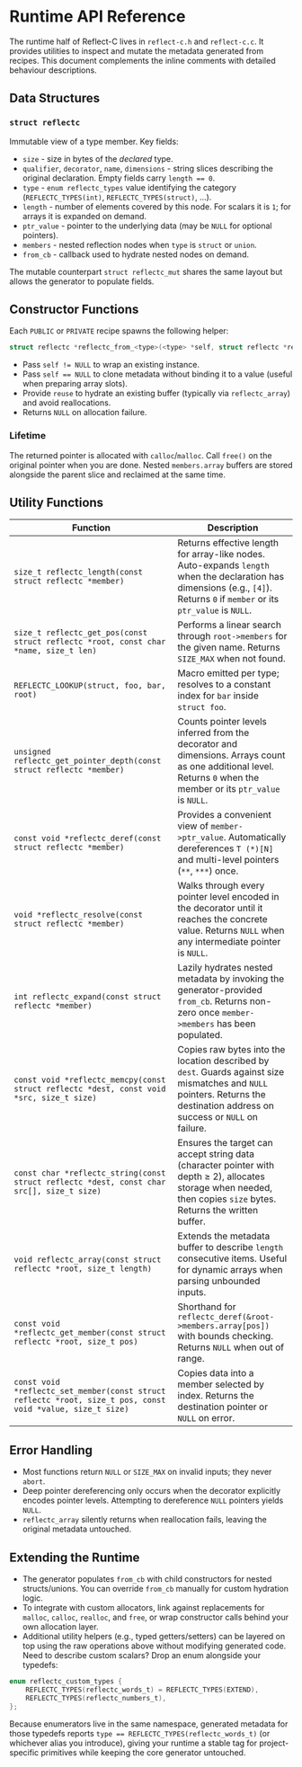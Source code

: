 # Runtime API Reference

The runtime half of Reflect-C lives in `reflect-c.h` and `reflect-c.c`. It provides utilities to inspect and mutate the metadata generated from recipes. This document complements the inline comments with detailed behaviour descriptions.

## Data Structures

### `struct reflectc`

Immutable view of a type member. Key fields:

- `size` - size in bytes of the *declared* type.
- `qualifier`, `decorator`, `name`, `dimensions` - string slices describing the original declaration. Empty fields carry `length == 0`.
- `type` - `enum reflectc_types` value identifying the category (`REFLECTC_TYPES(int)`, `REFLECTC_TYPES(struct)`, ...).
- `length` - number of elements covered by this node. For scalars it is `1`; for arrays it is expanded on demand.
- `ptr_value` - pointer to the underlying data (may be `NULL` for optional pointers).
- `members` - nested reflection nodes when `type` is `struct` or `union`.
- `from_cb` - callback used to hydrate nested nodes on demand.

The mutable counterpart `struct reflectc_mut` shares the same layout but allows the generator to populate fields.

## Constructor Functions

Each `PUBLIC` or `PRIVATE` recipe spawns the following helper:

```c
struct reflectc *reflectc_from_<type>(<type> *self, struct reflectc *reuse);
```

- Pass `self != NULL` to wrap an existing instance.
- Pass `self == NULL` to clone metadata without binding it to a value (useful when preparing array slots).
- Provide `reuse` to hydrate an existing buffer (typically via `reflectc_array`) and avoid reallocations.
- Returns `NULL` on allocation failure.

### Lifetime

The returned pointer is allocated with `calloc`/`malloc`. Call `free()` on the original pointer when you are done. Nested `members.array` buffers are stored alongside the parent slice and reclaimed at the same time.

## Utility Functions

| Function | Description |
| --- | --- |
| `size_t reflectc_length(const struct reflectc *member)` | Returns effective length for array-like nodes. Auto-expands `length` when the declaration has dimensions (e.g., `[4]`). Returns `0` if `member` or its `ptr_value` is `NULL`. |
| `size_t reflectc_get_pos(const struct reflectc *root, const char *name, size_t len)` | Performs a linear search through `root->members` for the given name. Returns `SIZE_MAX` when not found. |
| `REFLECTC_LOOKUP(struct, foo, bar, root)` | Macro emitted per type; resolves to a constant index for `bar` inside `struct foo`. |
| `unsigned reflectc_get_pointer_depth(const struct reflectc *member)` | Counts pointer levels inferred from the decorator and dimensions. Arrays count as one additional level. Returns `0` when the member or its `ptr_value` is `NULL`. |
| `const void *reflectc_deref(const struct reflectc *member)` | Provides a convenient view of `member->ptr_value`. Automatically dereferences `T (*)[N]` and multi-level pointers (`**`, `***`) once. |
| `void *reflectc_resolve(const struct reflectc *member)` | Walks through every pointer level encoded in the decorator until it reaches the concrete value. Returns `NULL` when any intermediate pointer is `NULL`. |
| `int reflectc_expand(const struct reflectc *member)` | Lazily hydrates nested metadata by invoking the generator-provided `from_cb`. Returns non-zero once `member->members` has been populated. |
| `const void *reflectc_memcpy(const struct reflectc *dest, const void *src, size_t size)` | Copies raw bytes into the location described by `dest`. Guards against size mismatches and `NULL` pointers. Returns the destination address on success or `NULL` on failure. |
| `const char *reflectc_string(const struct reflectc *dest, const char src[], size_t size)` | Ensures the target can accept string data (character pointer with depth ≥ 2), allocates storage when needed, then copies `size` bytes. Returns the written buffer. |
| `void reflectc_array(const struct reflectc *root, size_t length)` | Extends the metadata buffer to describe `length` consecutive items. Useful for dynamic arrays when parsing unbounded inputs. |
| `const void *reflectc_get_member(const struct reflectc *root, size_t pos)` | Shorthand for `reflectc_deref(&root->members.array[pos])` with bounds checking. Returns `NULL` when out of range. |
| `const void *reflectc_set_member(const struct reflectc *root, size_t pos, const void *value, size_t size)` | Copies data into a member selected by index. Returns the destination pointer or `NULL` on error. |

## Error Handling

- Most functions return `NULL` or `SIZE_MAX` on invalid inputs; they never `abort`.
- Deep pointer dereferencing only occurs when the decorator explicitly encodes pointer levels. Attempting to dereference `NULL` pointers yields `NULL`.
- `reflectc_array` silently returns when reallocation fails, leaving the original metadata untouched.

## Extending the Runtime

- The generator populates `from_cb` with child constructors for nested structs/unions. You can override `from_cb` manually for custom hydration logic.
- To integrate with custom allocators, link against replacements for `malloc`, `calloc`, `realloc`, and `free`, or wrap constructor calls behind your own allocation layer.
- Additional utility helpers (e.g., typed getters/setters) can be layered on top using the raw operations above without modifying generated code.
Need to describe custom scalars? Drop an enum alongside your typedefs:

```c
enum reflectc_custom_types {
    REFLECTC_TYPES(reflectc_words_t) = REFLECTC_TYPES(EXTEND),
    REFLECTC_TYPES(reflectc_numbers_t),
};
```

Because enumerators live in the same namespace, generated metadata for those typedefs reports `type == REFLECTC_TYPES(reflectc_words_t)` (or whichever alias you introduce), giving your runtime a stable tag for project-specific primitives while keeping the core generator untouched.
